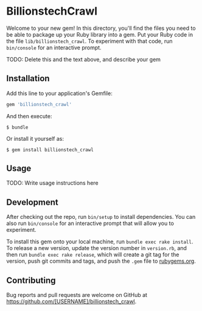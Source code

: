 # BillionstechCrawl

Welcome to your new gem! In this directory, you'll find the files you need to be able to package up your Ruby library into a gem. Put your Ruby code in the file `lib/billionstech_crawl`. To experiment with that code, run `bin/console` for an interactive prompt.

TODO: Delete this and the text above, and describe your gem

## Installation

Add this line to your application's Gemfile:

```ruby
gem 'billionstech_crawl'
```

And then execute:

    $ bundle

Or install it yourself as:

    $ gem install billionstech_crawl

## Usage

TODO: Write usage instructions here

## Development

After checking out the repo, run `bin/setup` to install dependencies. You can also run `bin/console` for an interactive prompt that will allow you to experiment.

To install this gem onto your local machine, run `bundle exec rake install`. To release a new version, update the version number in `version.rb`, and then run `bundle exec rake release`, which will create a git tag for the version, push git commits and tags, and push the `.gem` file to [rubygems.org](https://rubygems.org).

## Contributing

Bug reports and pull requests are welcome on GitHub at https://github.com/[USERNAME]/billionstech_crawl.
